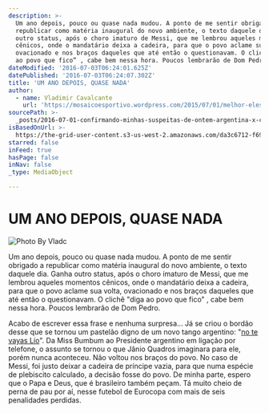 ```yaml
---
description: >-
  Um ano depois, pouco ou quase nada mudou. A ponto de me sentir obrigado a
  republicar como matéria inaugural do novo ambiente, o texto daquele dia. Ganha
  outro status, após o choro imaturo de Messi, que me lembrou aqueles momentos
  cênicos, onde o mandatário deixa a cadeira, para que o povo aclame sua volta,
  ovacionado e nos braços daqueles que até então o questionavam. O clichê “diga
  ao povo que fico” , cabe bem nessa hora. Poucos lembrarão de Dom Pedro.
dateModified: '2016-07-03T06:24:01.625Z'
datePublished: '2016-07-03T06:24:07.302Z'
title: 'UM ANO DEPOIS, QUASE NADA'
author:
  - name: Vladimir Cavalcante
    url: 'https://mosaicoesportivo.wordpress.com/2015/07/01/melhor-eles-do-que-nos/'
sourcePath: >-
  _posts/2016-07-01-confirmando-minhas-suspeitas-de-ontem-argentina-x-chile-na.md
isBasedOnUrl: >-
  https://the-grid-user-content.s3-us-west-2.amazonaws.com/da3c6712-f697-498a-9adf-48fb6e000d04.jpg
starred: false
inFeed: true
hasPage: false
inNav: false
_type: MediaObject

---
```

# UM ANO DEPOIS, QUASE NADA
![Photo By Vladc](https://the-grid-user-content.s3-us-west-2.amazonaws.com/da3c6712-f697-498a-9adf-48fb6e000d04.jpg)

Um ano depois, pouco ou quase nada mudou. A ponto de me sentir obrigado a republicar como matéria inaugural do novo ambiente, o texto daquele dia. Ganha outro status, após o choro imaturo de Messi, que me lembrou aqueles momentos cênicos, onde o mandatário deixa a cadeira, para que o povo aclame sua volta, ovacionado e nos braços daqueles que até então o questionavam. O clichê "diga ao povo que fico" , cabe bem nessa hora. Poucos lembrarão de Dom Pedro.

Acabo de escrever essa frase e nenhuma surpresa... Já se criou o bordão desse que se tornou um pastelão digno de um novo tango argentino: "[no te vayas Lío][0]". Da Miss Bumbum ao Presidente argentino em ligação por telefone, o assunto se tornou o que Jânio Quadros imaginara para ele, porém nunca aconteceu. Não voltou nos braços do povo. No caso de Messi, foi justo deixar a cadeira de príncipe vazia, para que numa espécie de plebiscito calculado, a decisão fosse do povo. De minha parte, espero que o Papa e Deus, que é brasileiro também peçam. Tá muito cheio de perna de pau por aí, nesse futebol de Eurocopa com mais de seis penalidades perdidas.

[0]: http://www.goal.com/es-cl/news/4778/main/2016/06/29/25112382/no-te-vayas-l%C3%ADo-el-infartante-pedido-de-miss-bumbum-para-que "Fica Messi"
